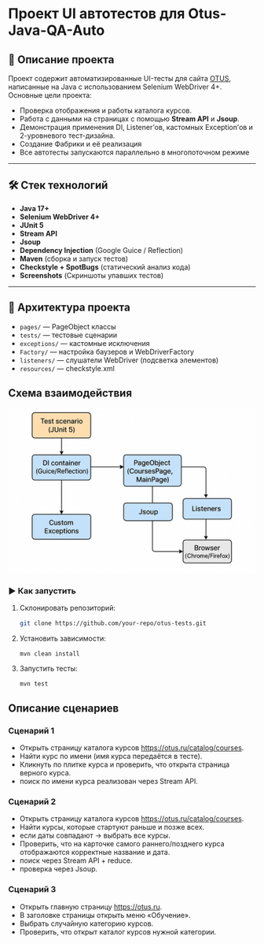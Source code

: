 # Проект UI автотестов для Otus-Java-QA-Auto

## 🚀 Описание проекта
Проект содержит автоматизированные UI-тесты для сайта [OTUS](https://otus.ru), написанные на Java с использованием Selenium WebDriver 4+.  
Основные цели проекта:
- Проверка отображения и работы каталога курсов.
- Работа с данными на страницах с помощью **Stream API** и **Jsoup**.
- Демонстрация применения DI, Listener’ов, кастомных Exception’ов и 2-уровневого тест-дизайна.
- Создание Фабрики и её реализация
- Все автотесты запускаются параллельно в многопоточном режиме

---

## 🛠️ Стек технологий
- **Java 17+**
- **Selenium WebDriver 4+**
- **JUnit 5**
- **Stream API**
- **Jsoup**
- **Dependency Injection** (Google Guice / Reflection)
- **Maven** (сборка и запуск тестов)
- **Checkstyle + SpotBugs** (статический анализ кода)
- **Screenshots** (Скриншоты упавших тестов)

---

## 📂 Архитектура проекта
- `pages/` — PageObject классы
- `tests/` — тестовые сценарии
- `exceptions/` — кастомные исключения
- `Factory/` — настройка баузеров и WebDriverFactory
- `listeners/` — слушатели WebDriver (подсветка элементов)
- `resources/` — checkstyle.xml

## Схема взаимодействия
![img.png](img.png)
### ▶️ Как запустить
1. Склонировать репозиторий:
   ```bash
   git clone https://github.com/your-repo/otus-tests.git
    ```
2. Установить зависимости:
   ```
   mvn clean install
    ```
3. Запустить тесты:
   ```
   mvn test
   ```
## Описание сценариев
### Сценарий 1

- Открыть страницу каталога курсов https://otus.ru/catalog/courses.
- Найти курс по имени (имя курса передаётся в тесте).
- Кликнуть по плитке курса и проверить, что открыта страница верного курса.
- поиск по имени курса реализован через Stream API.

### Сценарий 2

- Открыть страницу каталога курсов https://otus.ru/catalog/courses.
- Найти курсы, которые стартуют раньше и позже всех.
- если даты совпадают → выбрать все курсы.
- Проверить, что на карточке самого раннего/позднего курса отображаются корректные название и дата.
- поиск через Stream API + reduce.
- проверка через Jsoup.

### Сценарий 3

- Открыть главную страницу https://otus.ru.
- В заголовке страницы открыть меню «Обучение».
- Выбрать случайную категорию курсов.
- Проверить, что открыт каталог курсов нужной категории.